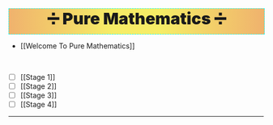 <div
  style="
    width: 100%;
    height: 50px;
    font-size: 32px;
    text-align: center;
    border: 1px dashed #00FFFF;
    background: rgb(242,225,1);  
background: radial-gradient(circle, rgba(242,225,1,0.6) 20%, rgba(231,128,14,0.6) 100%);
    font-weight: 900;
  "
>➗ Pure Mathematics ➗</div>

-  [[Welcome To Pure Mathematics]]

<br>

- [ ] [[Stage 1]]
- [ ] [[Stage 2]]
- [ ] [[Stage 3]]
- [ ] [[Stage 4]]

---
